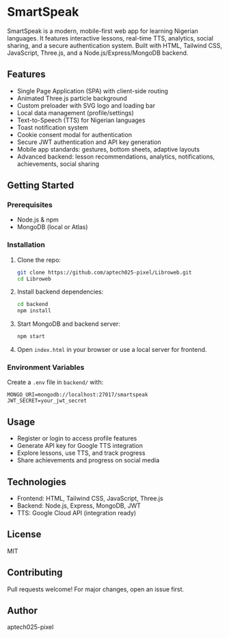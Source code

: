 # SmartSpeak

SmartSpeak is a modern, mobile-first web app for learning Nigerian languages. It features interactive lessons, real-time TTS, analytics, social sharing, and a secure authentication system. Built with HTML, Tailwind CSS, JavaScript, Three.js, and a Node.js/Express/MongoDB backend.

## Features
- Single Page Application (SPA) with client-side routing
- Animated Three.js particle background
- Custom preloader with SVG logo and loading bar
- Local data management (profile/settings)
- Text-to-Speech (TTS) for Nigerian languages
- Toast notification system
- Cookie consent modal for authentication
- Secure JWT authentication and API key generation
- Mobile app standards: gestures, bottom sheets, adaptive layouts
- Advanced backend: lesson recommendations, analytics, notifications, achievements, social sharing

## Getting Started

### Prerequisites
- Node.js & npm
- MongoDB (local or Atlas)

### Installation
1. Clone the repo:
   ```bash
   git clone https://github.com/aptech025-pixel/Libroweb.git
   cd Libroweb
   ```
2. Install backend dependencies:
   ```bash
   cd backend
   npm install
   ```
3. Start MongoDB and backend server:
   ```bash
   npm start
   ```
4. Open `index.html` in your browser or use a local server for frontend.

### Environment Variables
Create a `.env` file in `backend/` with:
```
MONGO_URI=mongodb://localhost:27017/smartspeak
JWT_SECRET=your_jwt_secret
```

## Usage
- Register or login to access profile features
- Generate API key for Google TTS integration
- Explore lessons, use TTS, and track progress
- Share achievements and progress on social media

## Technologies
- Frontend: HTML, Tailwind CSS, JavaScript, Three.js
- Backend: Node.js, Express, MongoDB, JWT
- TTS: Google Cloud API (integration ready)

## License
MIT

## Contributing
Pull requests welcome! For major changes, open an issue first.

## Author
aptech025-pixel
